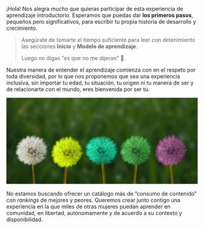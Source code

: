 ¡Hola! Nos alegra mucho que quieras participar de esta experiencia de aprendizaje introductorio. Esperamos que puedas dar **los primeros pasos**, pequeños pero significativos, para escribir tu propia historia de desarrollo y crecimiento.



> Asegúrate de tomarte el tiempo suficiente para leer con detenimiento las secciones **Inicio** y **Modelo de aprendizaje**. 
> 
> Luego no digas "es que no me dijeron" :pray:.



Nuestra manera de entender el aprendizaje comienza con en el respeto por toda diversidad, por lo que nos proponemos que sea una experiencia inclusiva, sin importar tu edad, tu situación, tu origen ni tu manera de ser y de relacionarte con el mundo, eres bienvenida por ser tú. 

<img title="" src="assets/4d9af842d612226e4c779e5d29307d69654a0303.jpg" alt="" data-align="left">

No estamos buscando ofrecer un catálogo más de “consumo de contenido” con *rankings* de mejores y peores. Queremos crear junto contigo una experiencia en la que miles de otras mujeres puedan aprender en comunidad, en libertad, autónomamente y de acuerdo a su contexto y disponibilidad. 

# 
